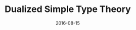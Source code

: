 ---
type: draft
authors:
  - Harley Eades III
  - Aaron Stump
  - Ryan McCleeary
title: "Dualized Simple Type Theory"
journal: "Logical Methods in Computer Science"
note: "Volume 12, Issue 3"
date: 2016-08-15
resource:
  type: pdf
  pdf-url: https://lmcs.episciences.org/2005
---